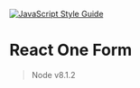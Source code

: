 [![JavaScript Style Guide](https://cdn.rawgit.com/feross/standard/master/badge.svg)](https://github.com/feross/standard)

React One Form
===============

> Node v8.1.2

